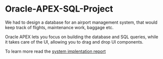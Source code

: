 # Oracle-APEX-SQL-Project

We had to design a database for an airport management system, that would keep track of flights, maintenance work, baggage etc.

Oracle APEX lets you focus on building the database and SQL queries, while it takes care of the UI, allowing you to drag and drop UI components.

To learn more read the [system implentation report](https://github.com/h4mmad/Oracle-APEX-SQL-Project/blob/main/SYSTEM_IMPLEMENTATION.pdf)

